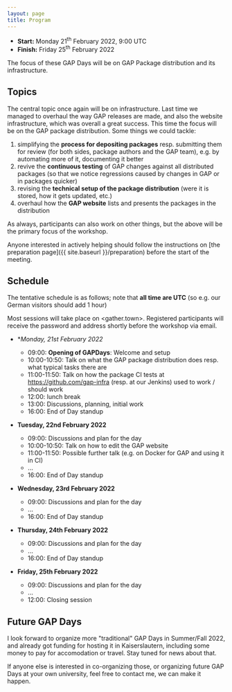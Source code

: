 ```yaml
---
layout: page
title: Program
---
```



* __Start:__ Monday 21<sup>th</sup> February 2022, 9:00 UTC
* __Finish:__ Friday 25<sup>th</sup> February 2022

The focus of these GAP Days will be on GAP Package distribution
and its infrastructure.

## Topics

The central topic once again will be on infrastructure. Last time we managed
to overhaul the way GAP releases are made, and also the website
infrastructure, which was overall a great success. This time the focus will be
on the GAP package distribution. Some things we could tackle:

1. simplifying the **process for depositing packages** resp. submitting them for
   review (for both sides, package authors and the GAP team), e.g. by automating
   more of it, documenting it better
2. revive the **continuous testing** of GAP changes against all distributed
   packages (so that we notice regressions caused by changes in GAP or in
   packages quicker)
3. revising the **technical setup of the package distribution** (were it is stored, how it gets updated, etc.)
4. overhaul how the **GAP website** lists and presents the packages in the distribution

As always, participants can also work on other things, but the above will be
the primary focus of the workshop.

Anyone interested in actively helping should follow the instructions on
[the preparation page]({{ site.baseurl }}/preparation) before the start of
the meeting.

## Schedule
The tentative schedule is as follows; note that **all time are UTC** (so e.g.
our German visitors should add 1 hour)

Most sessions will take place on <gather.town>. Registered participants will receive the password
and address shortly before the workshop via email.

- **Monday, 21st February 2022*
  - 09:00: **Opening of GAPDays**:  Welcome and setup
  - 10:00-10:50: Talk on what the GAP package distribution does resp. what typical tasks there are 
  - 11:00-11:50: Talk on how the package CI tests at <https://github.com/gap-infra> (resp. at our Jenkins) used to work / should work
  - 12:00: lunch break
  - 13:00: Discussions, planning, initial work
  - 16:00: End of Day standup

- **Tuesday, 22nd February 2022**
  - 09:00: Discussions and plan for the day
  - 10:00-10:50: Talk on how to edit the GAP website
  - 11:00-11:50: Possible further talk (e.g. on Docker for GAP and using it in CI)
  - ...
  - 16:00: End of Day standup
- **Wednesday, 23rd February 2022**
  - 09:00: Discussions and plan for the day
  - ...
  - 16:00: End of Day standup
- **Thursday, 24th February 2022**
  - 09:00: Discussions and plan for the day
  - ...
  - 16:00: End of Day standup
- **Friday, 25th February 2022**
  - 09:00: Discussions and plan for the day
  - ...
  - 12:00: Closing session



## Future GAP Days

I look forward to organize more "traditional" GAP Days in Summer/Fall 2022,
and already got funding for hosting it in Kaiserslautern, including some money
to pay for accomodation or travel. Stay tuned for news about that.

If anyone else is interested in co-organizing those, or organizing future GAP
Days at your own university, feel free to contact me, we can make it happen.
